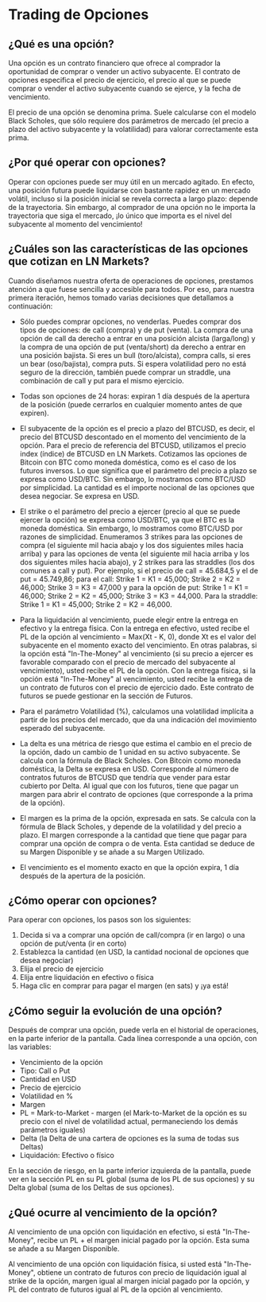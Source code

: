 # Trading de Opciones

## ¿Qué es una opción?

Una opción es un contrato financiero que ofrece al comprador la oportunidad de comprar o vender un activo subyacente. El contrato de opciones especifica el precio de ejercicio, el precio al que se puede comprar o vender el activo subyacente cuando se ejerce, y la fecha de vencimiento.

El precio de una opción se denomina prima. Suele calcularse con el modelo Black Scholes, que sólo requiere dos parámetros de mercado (el precio a plazo del activo subyacente y la volatilidad) para valorar correctamente esta prima.

## ¿Por qué operar con opciones?

Operar con opciones puede ser muy útil en un mercado agitado. En efecto, una posición futura puede liquidarse con bastante rapidez en un mercado volátil, incluso si la posición inicial se revela correcta a largo plazo: depende de la trayectoria. Sin embargo, al comprador de una opción no le importa la trayectoria que siga el mercado, ¡lo único que importa es el nivel del subyacente al momento del vencimiento!

## ¿Cuáles son las características de las opciones que cotizan en LN Markets?

Cuando diseñamos nuestra oferta de operaciones de opciones, prestamos atención a que fuese sencilla y accesible para todos. Por eso, para nuestra primera iteración, hemos tomado varias decisiones que detallamos a continuación:

- Sólo puedes comprar opciones, no venderlas. Puedes comprar dos tipos de opciones: de call (compra) y de put (venta). La compra de una opción de call da derecho a entrar en una posición alcista (larga/long) y la compra de una opción de put (venta/short) da derecho a entrar en una posición bajista. Si eres un bull (toro/alcista), compra calls, si eres un bear (oso/bajista), compra puts. Si espera volatilidad pero no está seguro de la dirección, también puede comprar un straddle, una combinación de call y put para el mismo ejercicio.

- Todas son opciones de 24 horas: expiran 1 día después de la apertura de la posición (puede cerrarlos en cualquier momento antes de que expiren).

- El subyacente de la opción es el precio a plazo del BTCUSD, es decir, el precio del BTCUSD descontado en el momento del vencimiento de la opción. Para el precio de referencia del BTCUSD, utilizamos el precio index (índice) de BTCUSD en LN Markets.
Cotizamos las opciones de Bitcoin con BTC como moneda doméstica, como es el caso de los futuros inversos. Lo que significa que el parámetro del precio a plazo se expresa como USD/BTC. Sin embargo, lo mostramos como BTC/USD por simplicidad.
La cantidad es el importe nocional de las opciones que desea negociar. Se expresa en USD.

- El strike o el parámetro del precio a ejercer (precio al que se puede ejercer la opción) se expresa como USD/BTC, ya que el BTC es la moneda doméstica. Sin embargo, lo mostramos como BTC/USD por razones de simplicidad.
Enumeramos 3 strikes para las opciones de compra (el siguiente mil hacia abajo y los dos siguientes miles hacia arriba) y para las opciones de venta (el siguiente mil hacia arriba y los dos siguientes miles hacia abajo), y 2 strikes para las straddles (los dos comunes a call y put).
Por ejemplo, si el precio de call = 45.684,5 y el de put = 45.749,86; para el call: Strike 1 = K1 = 45,000; Strike 2 =  K2 = 46,000; Strike 3 =  K3 = 47,000 y para la opción de put: Strike 1 = K1 = 46,000; Strike 2 =  K2 = 45,000; Strike 3 =  K3 = 44,000. Para la straddle: Strike 1 = K1 = 45,000; Strike 2 = K2 = 46,000.

- Para la liquidación al vencimiento, puede elegir entre la entrega en efectivo y la entrega física. 
Con la entrega en efectivo, usted recibe el PL de la opción al vencimiento = Max(Xt - K, 0), donde Xt es el valor del subyacente en el momento exacto del vencimiento. En otras palabras, si la opción está "In-The-Money" al vencimiento (si su precio a ejercer es favorable comparado con el precio de mercado del subyacente al vencimiento), usted recibe el PL de la opción. 
Con la entrega física, si la opción está "In-The-Money" al vencimiento, usted recibe la entrega de un contrato de futuros con el precio de ejercicio dado. Este contrato de futuros se puede gestionar en la sección de Futuros. 

- Para el parámetro Volatilidad (%), calculamos una volatilidad implícita a partir de los precios del mercado, que da una indicación del movimiento esperado del subyacente.

- La delta es una métrica de riesgo que estima el cambio en el precio de la opción, dado un cambio de 1 unidad en su activo subyacente. Se calcula con la fórmula de Black Scholes. Con Bitcoin como moneda doméstica, la Delta se expresa en USD. Corresponde al número de contratos futuros de BTCUSD que tendría que vender para estar cubierto por Delta. Al igual que con los futuros, tiene que pagar un margen para abrir el contrato de opciones (que corresponde a la prima de la opción).

- El margen es la prima de la opción, expresada en sats. Se calcula con la fórmula de Black Scholes, y depende de la volatilidad y del precio a plazo. El margen corresponde a la cantidad que tiene que pagar para comprar una opción de compra o de venta. Esta cantidad se deduce de su Margen Disponible y se añade a su Margen Utilizado. 

- El vencimiento es el momento exacto en que la opción expira, 1 día después de la apertura de la posición.

## ¿Cómo operar con opciones?

Para operar con opciones, los pasos son los siguientes:
1. Decida si va a comprar una opción de call/compra (ir en largo) o una opción de put/venta (ir en corto)
2. Establezca la cantidad (en USD, la cantidad nocional de opciones que desea negociar)
3. Elija el precio de ejercicio
4. Elija entre liquidación en efectivo o física
5. Haga clic en comprar para pagar el margen (en sats) y ¡ya está!

## ¿Cómo seguir la evolución de una opción?

Después de comprar una opción, puede verla en el historial de operaciones, en la parte inferior de la pantalla. Cada línea corresponde a una opción, con las variables:
- Vencimiento de la opción
- Tipo: Call o Put
- Cantidad en USD
- Precio de ejercicio
- Volatilidad en %
- Margen
- PL = Mark-to-Market - margen (el Mark-to-Market de la opción es su precio con el nivel de volatilidad actual, permaneciendo los demás parámetros iguales)
- Delta (la Delta de una cartera de opciones es la suma de todas sus Deltas)
- Liquidación: Efectivo o físico

En la sección de riesgo, en la parte inferior izquierda de la pantalla, puede ver en la sección PL en su PL global (suma de los PL de sus opciones) y su Delta global (suma de los Deltas de sus opciones).

## ¿Qué ocurre al vencimiento de la opción?

Al vencimiento de una opción con liquidación en efectivo, si está "In-The-Money", recibe un PL + el margen inicial pagado por la opción. Esta suma se añade a su Margen Disponible.

Al vencimiento de una opción con liquidación física, si usted está "In-The-Money", obtiene un contrato de futuros con precio de liquidación igual al strike de la opción, margen igual al margen inicial pagado por la opción, y PL del contrato de futuros igual al PL de la opción al vencimiento.